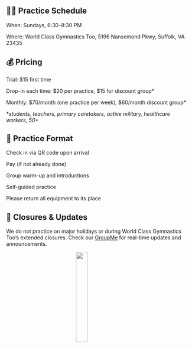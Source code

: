 <!---layout: page
title: "Practice Schedule"
permalink: /practice-schedule--->

## 🏋️‍♀️ Practice Schedule
When: Sundays, 6:30–8:30 PM

Where: World Class Gymnastics Too, 5196 Nansemond Pkwy, Suffolk, VA 23435

## 💰 Pricing
Trial: $15 first time

Drop-in each time: $20 per practice, $15 for discount group*

Monthly: $70/month (one practice per week), $60/month discount group*

*_students, teachers, primary caretakers, active military, healthcare workers, 50+_

## 🧘 Practice Format
Check in via QR code upon arrival

Pay (if not already done)

Group warm-up and introductions

Self-guided practice

Please return all equipment to its place

## 📅 Closures & Updates
We do not practice on major holidays or during World Class Gymnastics Too’s extended closures.
Check our [GroupMe](https://groupme.com/join_group/87617300/U5zsqMLk) for real-time updates and announcements.


<img 
  src="https://github.com/user-attachments/assets/18bd03fb-f1d8-4b1d-b1c7-21b6286b73f9" 
  style="display: block; margin: 0 auto; width: 25%; height: auto;" 
/>



